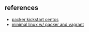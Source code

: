 

## references  

 - [packer kickstart centos](http://digitalsandwich.com/packer-built-centos-vagrant-base-box-automated-build/)
 - [minimal linux w/ packer and vagrant](https://research-it.wharton.upenn.edu/news/minimal-linux-with-packer-and-vagrant/)